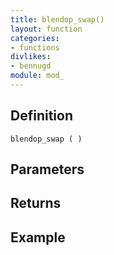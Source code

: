 ```yaml
---
title: blendop_swap()
layout: function
categories:
- functions
divlikes:
- bennugd
module: mod_
---
```


## Definition

    blendop_swap ( )

## Parameters

## Returns

## Example
